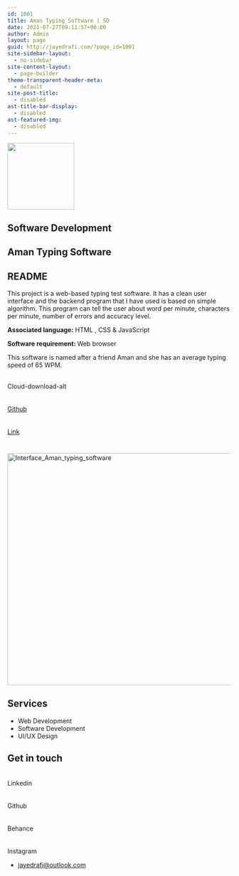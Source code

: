 ```yaml
---
id: 1001
title: Aman Typing Software | SD
date: 2021-07-27T09:11:57+00:00
author: Admin
layout: page 
guid: http://jayedrafi.com/?page_id=1001
site-sidebar-layout:
  - no-sidebar
site-content-layout:
  - page-builder
theme-transparent-header-meta:
  - default
site-post-title:
  - disabled
ast-title-bar-display:
  - disabled
ast-featured-img:
  - disabled
---
```

<img width="150" height="150" src="http://jayedrafi.com/wp-content/uploads/2021/07/My-Post-3-150x150.png" alt="" loading="lazy" srcset="http://jayedrafi.com/wp-content/uploads/2021/07/My-Post-3-150x150.png 150w, http://jayedrafi.com/wp-content/uploads/2021/07/My-Post-3-300x300.png 300w, http://jayedrafi.com/wp-content/uploads/2021/07/My-Post-3-1024x1024.png 1024w, http://jayedrafi.com/wp-content/uploads/2021/07/My-Post-3-768x768.png 768w, http://jayedrafi.com/wp-content/uploads/2021/07/My-Post-3.png 1080w" sizes="(max-width: 150px) 100vw, 150px" />

## Software Development

## Aman Typing Software

## README

This project is a web-based typing test software. It has a clean user interface and the backend program that I have used is based on simple algorithm. This program can tell the user about word per minute, characters per minute, number of errors and accuracy level.

**Associated language:** HTML , CSS & JavaScript

<b style="font-style: inherit;">Software requirement: </b>Web browser&nbsp;

This software is named after a friend Aman and she has an average typing speed of 65 WPM.

<a target="_blank" rel="noopener"><br /> Cloud-download-alt<br /> </a>  
<a href="https://github.com/JayedRafiProjects/Aman-typing-software" target="_blank" rel="noopener"><br /> Github<br /> </a>  
<a href="http://jayedrafi.com/software/aman_typing_software" target="_blank" rel="noopener"><br /> Link<br /> </a>

### <Interface/>

<a href="http://jayedrafi.com/software/aman_typing_software" target="_blank" rel="noopener"><br /> <img width="1024" height="522" src="http://jayedrafi.com/wp-content/uploads/2021/07/interfce-1024x522.png" alt="Interface_Aman_typing_software" loading="lazy" srcset="http://jayedrafi.com/wp-content/uploads/2021/07/interfce-1024x522.png 1024w, http://jayedrafi.com/wp-content/uploads/2021/07/interfce-300x153.png 300w, http://jayedrafi.com/wp-content/uploads/2021/07/interfce-768x392.png 768w, http://jayedrafi.com/wp-content/uploads/2021/07/interfce-1536x783.png 1536w, http://jayedrafi.com/wp-content/uploads/2021/07/interfce.png 1890w" sizes="(max-width: 1024px) 100vw, 1024px" /> </a>

## Services

  * Web Development
  * Software Development
  * UI/UX Design

## Get in touch

<a target="_blank" rel="noopener"><br /> Linkedin<br /> </a>  
<a target="_blank" rel="noopener"><br /> Github<br /> </a>  
<a target="_blank" rel="noopener"><br /> Behance<br /> </a>  
<a target="_blank" rel="noopener"><br /> Instagram<br /> </a>

  * jayedrafi@outlook.com
